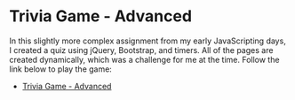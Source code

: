 # Trivia Game - Advanced

In this slightly more complex assignment from my early JavaScripting days, I created a quiz using jQuery, Bootstrap, and timers.  All of the pages are created dynamically, which was a challenge for me at the time.  Follow the link below to play the game:

* [Trivia Game - Advanced](https://slimzim.github.io/Triviagame-advanced/)
